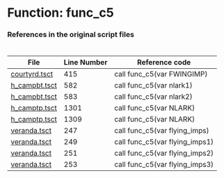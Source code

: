 # Function: func_c5
### References in the original script files

#

| File | Line Number | Reference code |
| --- | --- | --- |
| [courtyrd.tsct](../../../out/courtyrd.tsct#L415) | 415 | call func_c5(var FWINGIMP) |
| [h_campbt.tsct](../../../out/h_campbt.tsct#L582) | 582 | call func_c5(var nlark1) |
| [h_campbt.tsct](../../../out/h_campbt.tsct#L583) | 583 | call func_c5(var nlark2) |
| [h_camptp.tsct](../../../out/h_camptp.tsct#L1301) | 1301 | call func_c5(var NLARK) |
| [h_camptp.tsct](../../../out/h_camptp.tsct#L1309) | 1309 | call func_c5(var NLARK) |
| [veranda.tsct](../../../out/veranda.tsct#L247) | 247 | call func_c5(var flying_imps) |
| [veranda.tsct](../../../out/veranda.tsct#L249) | 249 | call func_c5(var flying_imps1) |
| [veranda.tsct](../../../out/veranda.tsct#L251) | 251 | call func_c5(var flying_imps2) |
| [veranda.tsct](../../../out/veranda.tsct#L253) | 253 | call func_c5(var flying_imps3) |
